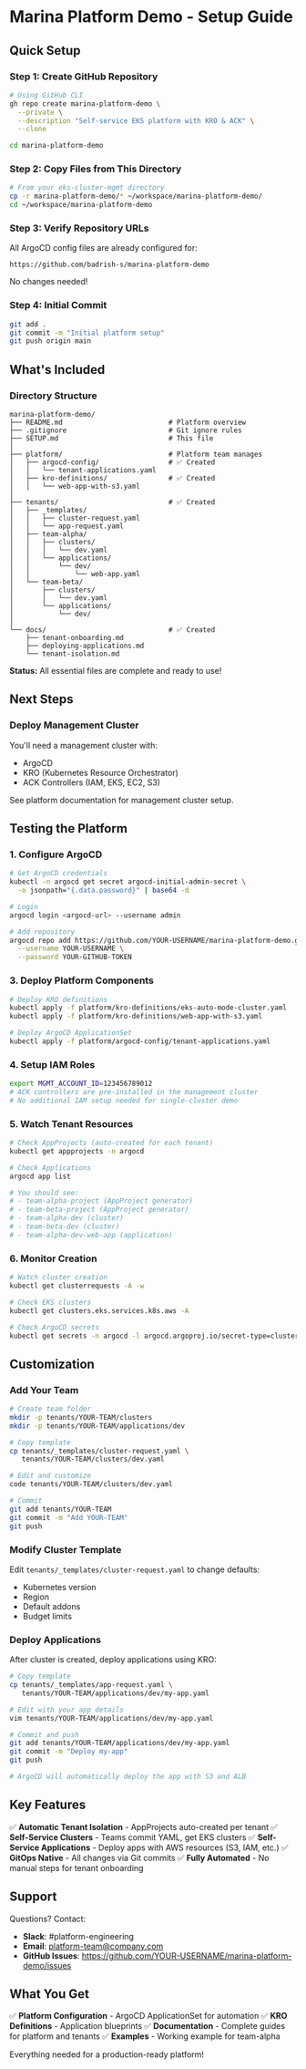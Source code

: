 # Marina Platform Demo - Setup Guide

## Quick Setup

### Step 1: Create GitHub Repository

```bash
# Using GitHub CLI
gh repo create marina-platform-demo \
  --private \
  --description "Self-service EKS platform with KRO & ACK" \
  --clone

cd marina-platform-demo
```

### Step 2: Copy Files from This Directory

```bash
# From your eks-cluster-mgmt directory
cp -r marina-platform-demo/* ~/workspace/marina-platform-demo/
cd ~/workspace/marina-platform-demo
```

### Step 3: Verify Repository URLs

All ArgoCD config files are already configured for:
```
https://github.com/badrish-s/marina-platform-demo
```

No changes needed!

### Step 4: Initial Commit

```bash
git add .
git commit -m "Initial platform setup"
git push origin main
```

## What's Included

### Directory Structure

```
marina-platform-demo/
├── README.md                          # Platform overview
├── .gitignore                         # Git ignore rules
├── SETUP.md                           # This file
│
├── platform/                          # Platform team manages
│   ├── argocd-config/                 # ✅ Created
│   │   └── tenant-applications.yaml
│   ├── kro-definitions/               # ✅ Created
│   │   └── web-app-with-s3.yaml
│
├── tenants/                           # ✅ Created
│   ├── _templates/
│   │   ├── cluster-request.yaml
│   │   └── app-request.yaml
│   ├── team-alpha/
│   │   ├── clusters/
│   │   │   └── dev.yaml
│   │   └── applications/
│   │       └── dev/
│   │           └── web-app.yaml
│   └── team-beta/
│       ├── clusters/
│       │   └── dev.yaml
│       └── applications/
│           └── dev/
│
└── docs/                              # ✅ Created
    ├── tenant-onboarding.md
    ├── deploying-applications.md
    └── tenant-isolation.md
```

**Status:** All essential files are complete and ready to use!

## Next Steps

### Deploy Management Cluster

You'll need a management cluster with:
- ArgoCD
- KRO (Kubernetes Resource Orchestrator)
- ACK Controllers (IAM, EKS, EC2, S3)

See platform documentation for management cluster setup.

## Testing the Platform

### 1. Configure ArgoCD

```bash
# Get ArgoCD credentials
kubectl -n argocd get secret argocd-initial-admin-secret \
  -o jsonpath="{.data.password}" | base64 -d

# Login
argocd login <argocd-url> --username admin

# Add repository
argocd repo add https://github.com/YOUR-USERNAME/marina-platform-demo.git \
  --username YOUR-USERNAME \
  --password YOUR-GITHUB-TOKEN
```

### 3. Deploy Platform Components

```bash
# Deploy KRO definitions
kubectl apply -f platform/kro-definitions/eks-auto-mode-cluster.yaml
kubectl apply -f platform/kro-definitions/web-app-with-s3.yaml

# Deploy ArgoCD ApplicationSet
kubectl apply -f platform/argocd-config/tenant-applications.yaml
```

### 4. Setup IAM Roles

```bash
export MGMT_ACCOUNT_ID=123456789012
# ACK controllers are pre-installed in the management cluster
# No additional IAM setup needed for single-cluster demo
```

### 5. Watch Tenant Resources

```bash
# Check AppProjects (auto-created for each tenant)
kubectl get appprojects -n argocd

# Check Applications
argocd app list

# You should see:
# - team-alpha-project (AppProject generator)
# - team-beta-project (AppProject generator)
# - team-alpha-dev (cluster)
# - team-beta-dev (cluster)
# - team-alpha-dev-web-app (application)
```

### 6. Monitor Creation

```bash
# Watch cluster creation
kubectl get clusterrequests -A -w

# Check EKS clusters
kubectl get clusters.eks.services.k8s.aws -A

# Check ArgoCD secrets
kubectl get secrets -n argocd -l argocd.argoproj.io/secret-type=cluster
```

## Customization

### Add Your Team

```bash
# Create team folder
mkdir -p tenants/YOUR-TEAM/clusters
mkdir -p tenants/YOUR-TEAM/applications/dev

# Copy template
cp tenants/_templates/cluster-request.yaml \
   tenants/YOUR-TEAM/clusters/dev.yaml

# Edit and customize
code tenants/YOUR-TEAM/clusters/dev.yaml

# Commit
git add tenants/YOUR-TEAM
git commit -m "Add YOUR-TEAM"
git push
```

### Modify Cluster Template

Edit `tenants/_templates/cluster-request.yaml` to change defaults:
- Kubernetes version
- Region
- Default addons
- Budget limits

### Deploy Applications

After cluster is created, deploy applications using KRO:
```bash
# Copy template
cp tenants/_templates/app-request.yaml \
   tenants/YOUR-TEAM/applications/dev/my-app.yaml

# Edit with your app details
vim tenants/YOUR-TEAM/applications/dev/my-app.yaml

# Commit and push
git add tenants/YOUR-TEAM/applications/dev/my-app.yaml
git commit -m "Deploy my-app"
git push

# ArgoCD will automatically deploy the app with S3 and ALB
```

## Key Features

✅ **Automatic Tenant Isolation** - AppProjects auto-created per tenant
✅ **Self-Service Clusters** - Teams commit YAML, get EKS clusters
✅ **Self-Service Applications** - Deploy apps with AWS resources (S3, IAM, etc.)
✅ **GitOps Native** - All changes via Git commits
✅ **Fully Automated** - No manual steps for tenant onboarding

## Support

Questions? Contact:
- **Slack**: #platform-engineering
- **Email**: platform-team@company.com
- **GitHub Issues**: https://github.com/YOUR-USERNAME/marina-platform-demo/issues

## What You Get

✅ **Platform Configuration** - ArgoCD ApplicationSet for automation
✅ **KRO Definitions** - Application blueprints
✅ **Documentation** - Complete guides for platform and tenants
✅ **Examples** - Working example for team-alpha

Everything needed for a production-ready platform!
